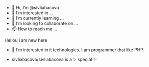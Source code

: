- 👋 Hi, I’m @sivliabacova
- 👀 I’m interested in ...
- 🌱 I’m currently learning ...
- 💞️ I’m looking to collaborate on ...
- 📫 How to reach me ...


Hellou i am new here

- 👀 I’m interested in it technologies. I am programmer that like PHP.

- sivliabacova/sivliabacova is a ✨ special ✨ 

<!---
sivliabacova/sivliabacova is a ✨ special ✨ repository because its `README.md` (this file) appears on your GitHub profile.
You can click the Preview link to take a look at your changes.
--->
